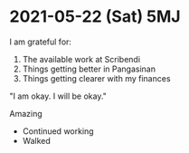 # 2021-05-22 (Sat) 5MJ

I am grateful for:

1. The available work at Scribendi
2. Things getting better in Pangasinan
3. Things getting clearer with my finances

"I am okay. I will be okay."

Amazing

- Continued working
- Walked

